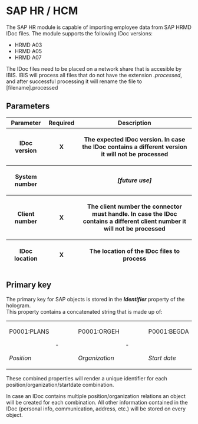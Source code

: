 # SAP HR / HCM

The SAP HR module is capable of importing employee data from SAP HRMD
IDoc files. The module supports the following IDoc versions:

-   HRMD A03
-   HRMD A05
-   HRMD A07

The IDoc files need to be placed on a network share that is accesible by
IBIS. IBIS will process all files that do not have the extension
*.processed*, and after successful processing it will rename the file to
\[filename\].processed

## Parameters

<table class="table table-bordered">
<thead class="thead-light">
<tr class="header">
<th>Parameter</th>
<th class="text-center">Required</th>
<th>Description</th>
</tr>
<tr class="odd">
<th><p>IDoc version</p></th>
<th><p><strong>X</strong></p></th>
<th><p>The expected IDoc version. In case the IDoc contains a different
version it will not be processed</p></th>
</tr>
<tr class="header">
<th><p>System number</p></th>
<th><p><strong> </strong></p></th>
<th><p><em>[future use]</em></p></th>
</tr>
<tr class="odd">
<th><p>Client number</p></th>
<th><p><strong>X</strong></p></th>
<th><p>The client number the connector must handle. In case the IDoc
contains a different client number it will not be processed</p></th>
</tr>
<tr class="header">
<th><p>IDoc location</p></th>
<th><p><strong>X</strong></p></th>
<th><p>The location of the IDoc files to process</p></th>
</tr>
</thead>
&#10;</table>

## Primary key

The primary key for SAP objects is stored in the ***Identifier***
property of the hologram.  
This property contains a concatenated string that is made up of:

<table class="table table-bordered">
<colgroup>
<col style="width: 20%" />
<col style="width: 20%" />
<col style="width: 20%" />
<col style="width: 20%" />
<col style="width: 20%" />
</colgroup>
<tbody>
<tr class="odd">
<td><p>P0001:PLANS</p>
<p> </p>
<p><em>Position</em></p></td>
<td width="16"><p>-</p></td>
<td><p>P0001:ORGEH</p>
<p> </p>
<p><em>Organization</em></p></td>
<td><p>-</p></td>
<td><p>P0001:BEGDA</p>
<p> </p>
<p><em>Start date</em></p></td>
</tr>
</tbody>
</table>

These combined properties will render a unique identifier for each
position/organization/startdate combination.  
  
In case an IDoc contains multiple position/organization relations an
object will be created for each combination. All other information
contained in the IDoc (personal info, communication, address, etc.) will
be stored on every object.
